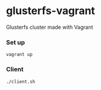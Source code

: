 # glusterfs-vagrant
Glusterfs cluster made with Vagrant

### Set up ###
```
vagrant up
```

### Client ###
```
./client.sh
```
